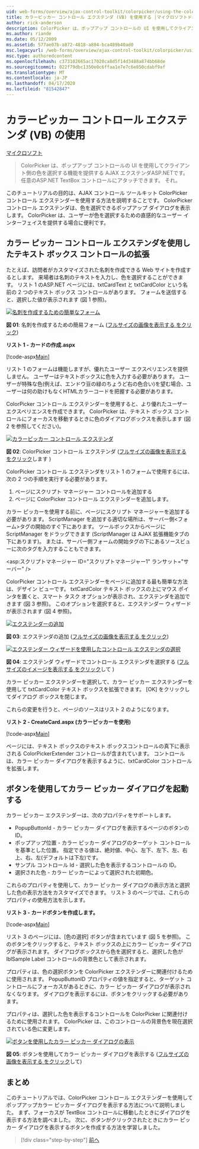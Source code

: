 ```yaml
---
uid: web-forms/overview/ajax-control-toolkit/colorpicker/using-the-colorpicker-control-extender-vb
title: カラーピッカー コントロール エクステンダ (VB) を使用する |マイクロソフトドキュメント
author: rick-anderson
description: ColorPicker は、ポップアップ コントロールの UI を使用してクライアント側の色を選択する機能を提供する AJAX エクステンダASP.NETです。 それは任意のASP.NETに取り付けることができます。
ms.author: riande
ms.date: 05/12/2009
ms.assetid: 577ae07b-a872-4818-a804-bca489b40ad0
msc.legacyurl: /web-forms/overview/ajax-control-toolkit/colorpicker/using-the-colorpicker-control-extender-vb
msc.type: authoredcontent
ms.openlocfilehash: c373102665ac17020ca8d5f14d3488a874bb68de
ms.sourcegitcommit: 022f79dbc1350e0c6ffaa1e7e7c6e850cdabf9af
ms.translationtype: MT
ms.contentlocale: ja-JP
ms.lasthandoff: 04/17/2020
ms.locfileid: "81542847"
---
```

# <a name="using-the-colorpicker-control-extender-vb"></a>カラーピッカー コントロール エクステンダ (VB) の使用

[マイクロソフト](https://github.com/microsoft)

> ColorPicker は、ポップアップ コントロールの UI を使用してクライアント側の色を選択する機能を提供する AJAX エクステンダASP.NETです。 任意のASP.NET TextBox コントロールにアタッチできます。 それ。

このチュートリアルの目的は、AJAX コントロール ツールキット ColorPicker コントロール エクステンダーを使用する方法を説明することです。 ColorPicker コントロール エクステンダは、色を選択できるポップアップ ダイアログを表示します。 ColorPicker は、ユーザーが色を選択するための直感的なユーザー インターフェイスを提供する場合に便利です。

## <a name="extending-a-textbox-control-with-the-colorpicker-control-extender"></a>カラー ピッカー コントロール エクステンダを使用したテキスト ボックス コントロールの拡張

たとえば、訪問者がカスタマイズされた名刺を作成できる Web サイトを作成するとします。 来場者は名刺のテキストを入力し、色を選択することができます。 リスト 1 のASP.NET ページには、txtCardText と txtCardColor という名前の 2 つのテキスト ボックス コントロールがあります。 フォームを送信すると、選択した値が表示されます (図 1 参照)。

[![名刺を作成するための簡単なフォーム](using-the-colorpicker-control-extender-vb/_static/image1.jpg)](using-the-colorpicker-control-extender-vb/_static/image1.png)

**図 01**: 名刺を作成するための簡易フォーム ([フルサイズの画像を表示する をクリック](using-the-colorpicker-control-extender-vb/_static/image2.png))

**リスト 1 - カードの作成.aspx**

[!code-aspx[Main](using-the-colorpicker-control-extender-vb/samples/sample1.aspx)]

リスト 1 のフォームは機能しますが、優れたユーザー エクスペリエンスを提供しません。 ユーザーはテキストボックスに色を入力する必要があります。 ユーザーが特殊な色(例えば、エンドウ豆の緑のちょうど右の色合い)を望む場合、ユーザーは何の助けもなくHTMLカラーコードを把握する必要があります。

ColorPicker コントロール エクステンダーを使用すると、より優れたユーザー エクスペリエンスを作成できます。 ColorPicker は、テキスト ボックス コントロールにフォーカスを移動するときに色のダイアログボックスを表示します (図 2 を参照してください)。

[![カラーピッカー コントロール エクステンダ](using-the-colorpicker-control-extender-vb/_static/image2.jpg)](using-the-colorpicker-control-extender-vb/_static/image3.png)

**図 02**: ColorPicker コントロール エクステンダ ([フルサイズの画像を表示する をクリック](using-the-colorpicker-control-extender-vb/_static/image4.png)します )

ColorPicker コントロール エクステンダをリスト 1 のフォームで使用するには、次の 2 つの手順を実行する必要があります。

1. ページにスクリプト マネージャー コントロールを追加する
2. ページに ColorPicker コントロール エクステンダーを追加します。

カラー ピッカーを使用する前に、ページにスクリプト マネージャーを追加する必要があります。 ScriptManager を追加する適切な場所は、サーバー側&lt;フォーム&gt;タグの開始のすぐ下にあります。 ツールボックスからページに ScriptManager をドラッグできます (ScriptManager は AJAX 拡張機能タブの下にあります)。 または、サーバー側フォームの開始タグの下にあるソースビューに次のタグを入力することもできます。

&lt;asp:スクリプトマネージャー ID="スクリプトマネージャー1" ランサット="サーバー" /&gt;

ColorPicker コントロール エクステンダーをページに追加する最も簡単な方法は、デザイン ビューです。 txtCardColor テキスト ボックスの上にマウス ポインタを置くと、スマート タスク オプションが表示され、エクステンダを追加できます (図 3 参照)。 このオプションを選択すると、エクステンダー ウィザードが表示されます (図 4 参照)。

[![エクステンダーの追加](using-the-colorpicker-control-extender-vb/_static/image3.jpg)](using-the-colorpicker-control-extender-vb/_static/image5.png)

**図 03**: エクステンダの追加 ([フルサイズの画像を表示する をクリック](using-the-colorpicker-control-extender-vb/_static/image6.png))

[![エクステンダー ウィザードを使用したコントロール エクステンダの選択](using-the-colorpicker-control-extender-vb/_static/image4.jpg)](using-the-colorpicker-control-extender-vb/_static/image7.png)

**図 04**: エクステンダ ウィザードでコントロール エクステンダを選択する ([フルサイズのイメージを表示する をクリック](using-the-colorpicker-control-extender-vb/_static/image8.png)して )

カラー ピッカー エクステンダーを選択して、カラー ピッカー エクステンダーを使用して txtCardColor テキスト ボックスを拡張できます。 [OK] をクリックしてダイアログ ボックスを閉じます。

これらの変更を行うと、ページのソースはリスト 2 のようになります。

**リスト 2 - CreateCard.aspx (カラーピッカーを使用)**

[!code-aspx[Main](using-the-colorpicker-control-extender-vb/samples/sample2.aspx)]

ページには、テキスト ボックスのテキスト ボックスコントロールの真下に表示される ColorPickerExtender コントロールが含まれています。 コントロールは、カラー ピッカー ダイアログを表示するように、txtCardColor コントロールを拡張します。

## <a name="using-a-button-to-launch-the-color-picker-dialog"></a>ボタンを使用してカラー ピッカー ダイアログを起動する

カラー ピッカー エクステンダーは、次のプロパティをサポートします。

- PopupButtonId - カラー ピッカー ダイアログを表示するページのボタンの ID。
- ポップアップ位置 - カラー ピッカー ダイアログのターゲット コントロールを基準とした位置。 指定できる値は、絶対値、中心、左下、左下、左、右上、右、左(デフォルトは下左)です。
- サンプル コントロール Id - 選択した色を表示するコントロールの ID。
- 選択された色 - カラー ピッカーによって選択された初期色。

これらのプロパティを使用して、カラー ピッカー ダイアログの表示方法と選択した色の表示方法をカスタマイズできます。 リスト 3 のページでは、これらのプロパティの使用方法を示します。

**リスト 3 - カードボタンを作成します。**

[!code-aspx[Main](using-the-colorpicker-control-extender-vb/samples/sample3.aspx)]

リスト 3 のページには、[色の選択] ボタンが含まれています (図 5 を参照)。 このボタンをクリックすると、テキスト ボックスの上にカラー ピッカー ダイアログが表示されます。 ダイアログボックスから色を選択すると、選択した色が lblSample Label コントロールの背景色として表示されます。

プロパティは、色の選択ボタンを ColorPicker エクステンダーに関連付けるために使用されます。 PopupButtonID プロパティの値を指定すると、ターゲット コントロールにフォーカスがあるときに、カラー ピッカー ダイアログが表示されなくなります。 ダイアログを表示するには、ボタンをクリックする必要があります。

プロパティは、選択した色を表示するコントロールを ColorPicker に関連付けるために使用されます。 ColorPicker は、このコントロールの背景色を現在選択されている色に変更します。

[![ボタンを使用したカラー ピッカー ダイアログの表示](using-the-colorpicker-control-extender-vb/_static/image5.jpg)](using-the-colorpicker-control-extender-vb/_static/image9.png)

**図 05**: ボタンを使用してカラー ピッカー ダイアログを表示する ([フルサイズの画像を表示する をクリック](using-the-colorpicker-control-extender-vb/_static/image10.png)して)

## <a name="summary"></a>まとめ

このチュートリアルでは、ColorPicker コントロール エクステンダーを使用してポップアップカラー ピッカー ダイアログを表示する方法について説明しました。 まず、フォーカスが TextBox コントロールに移動したときにダイアログを表示する方法を調べました。 次に、ボタンがクリックされたときにカラー ピッカー ダイアログを表示するボタンを作成する方法を学習しました。

> [!div class="step-by-step"]
> [前へ](using-the-colorpicker-control-extender-cs.md)
